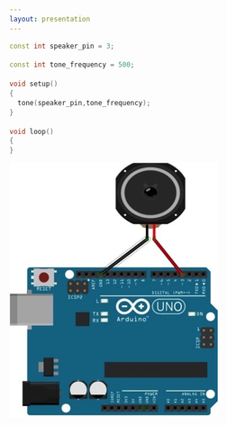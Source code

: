 ```yaml
---
layout: presentation
---
```


```c++
const int speaker_pin = 3;

const int tone_frequency = 500;

void setup()
{
  tone(speaker_pin,tone_frequency);
}

void loop()
{
}
```

[![](assets/img/arduino-speaker.png)](code2)
